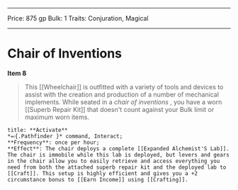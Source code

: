 
---
Price: 875 gp
Bulk: 1
Traits: Conjuration, Magical

---

# Chair of Inventions

**Item 8**

> This [[Wheelchair]] is outfitted with a variety of tools and devices to assist with the creation and production of a number of mechanical implements. While seated in a *chair of inventions* , you have a worn [[Superb Repair Kit]] that doesn't count against your Bulk limit or maximum worn items.

```ad-embed-ability
title: **Activate**
*⬻{.Pathfinder }* command, Interact; 
**Frequency**: once per hour;
**Effect**: The chair deploys a complete [[Expanded Alchemist'S Lab]]. The chair is immobile while this lab is deployed, but levers and gears in the chair allow you to easily retrieve and access everything you need from both the attached superb repair kit and the deployed lab to [[Craft]]. This setup is highly efficient and gives you a +2 circumstance bonus to [[Earn Income]] using [[Crafting]].

```
